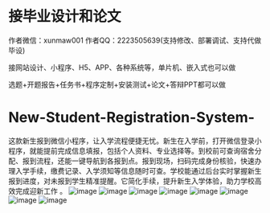 # 接毕业设计和论文
作者微信：xunmaw001  作者QQ：2223505639(支持修改、部署调试、支持代做毕设)

接网站设计、小程序、H5、APP、各种系统等，单片机、嵌入式也可以做

选题+开题报告+任务书+程序定制+安装测试+论文+答辩PPT都可以做
# New-Student-Registration-System-
这款新生报到微信小程序，让入学流程便捷无忧。新生在入学前，打开微信登录小程序，就能提前完成信息填报，包括个人资料、专业选择等。到校前可查询宿舍分配、报到流程，还能一键导航到各报到点。报到现场，扫码完成身份核验，快速办理入学手续，缴费记录、入学须知等信息随时可查。学校能通过后台实时掌握新生报到进度，对未报到学生精准提醒。它简化手续，提升新生入学体验，助力学校高效完成迎新工作 。 
![image](https://github.com/user-attachments/assets/fe55a691-a85f-48e4-8879-57ce453c5568)
![image](https://github.com/user-attachments/assets/771b3fa6-eae3-48d9-8911-84d04a753fb3)
![image](https://github.com/user-attachments/assets/a7a2ddf8-e096-458a-ae85-baa734431472)
![image](https://github.com/user-attachments/assets/3e5dfb6b-c243-403e-a2cf-1a2216aaa783)
![image](https://github.com/user-attachments/assets/75b16c50-4cd7-4e7e-b884-e381d6d0086a)
![image](https://github.com/user-attachments/assets/e60eff9e-82b7-4133-a076-e16fd90fbdc0)
![image](https://github.com/user-attachments/assets/41b05d7f-c949-49c6-85a6-0663bebfd6d7)
![image](https://github.com/user-attachments/assets/aa54700f-cd9a-49a7-9d2f-7110b2b50301)
